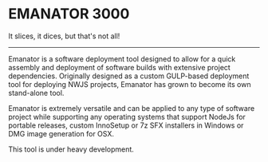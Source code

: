 # EMANATOR 3000

It slices, it dices, but that's not all!

---

Emanator is a software deployment tool designed to allow for a quick assembly and deployment of software builds with extensive project dependencies.  Originally designed as a custom GULP-based deployment tool for deploying NWJS projects, Emanator has grown to become its own stand-alone tool.

Emanator is extremely versatile and can be applied to any type of software project while supporting any operating systems that support NodeJs for portable releases, custom InnoSetup or 7z SFX installers in Windows or DMG image generation for OSX.

This tool is under heavy development.